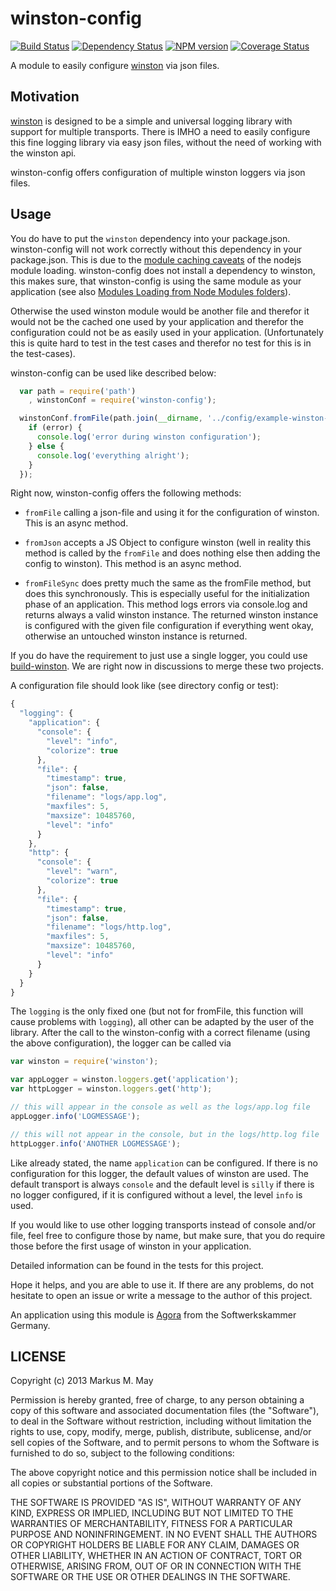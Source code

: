 # winston-config

[![Build Status](https://travis-ci.org/triplem/winston-config.png?branch=master)](http://travis-ci.org/triplem/winston-config) [![Dependency Status](https://gemnasium.com/triplem/winston-config.png)](https://gemnasium.com/triplem/winston-config) [![NPM version](https://badge.fury.io/js/winston-config.png)](http://badge.fury.io/js/winston-config) [![Coverage Status](https://coveralls.io/repos/triplem/winston-config/badge.png)](https://coveralls.io/r/triplem/winston-config)

A module to easily configure [winston](http://github.com/flatiron/winston) via json files.

## Motivation
[winston](https://github.com/flatiron/winston) is designed to be a simple and universal logging library with support for multiple transports. There is IMHO a need to easily configure this fine logging library via easy json files, without the need of working with the winston api.

winston-config offers configuration of multiple winston loggers via json files.

## Usage
You do have to put the `winston` dependency into your package.json. winston-config will not work correctly without this dependency in your package.json. This is due to the [module caching caveats](http://nodejs.org/api/modules.html#modules_module_caching_caveats) of the nodejs module loading. winston-config does not install a dependency to winston, this makes sure, that winston-config is using the same module as your application (see also [Modules Loading from Node Modules folders](http://nodejs.org/api/modules.html#modules_loading_from_node_modules_folders)).

Otherwise the used winston module would be another file and therefor it would not be the cached one used by your application and therefor the configuration could not be as easily used in your application. (Unfortunately this is quite hard to test in the test cases and therefor no test for this is in the test-cases).

winston-config can be used like described below:

``` js
  var path = require('path')
    , winstonConf = require('winston-config');

  winstonConf.fromFile(path.join(__dirname, '../config/example-winston-config.json'), callback(error, winston) {
    if (error) {
      console.log('error during winston configuration');
    } else {
      console.log('everything alright');
    }
  });
```

Right now, winston-config offers the following methods:

* `fromFile`
calling a json-file and using it for the configuration of winston. This is an async method.

* `fromJson`
accepts a JS Object to configure winston (well in reality this method is called by the `fromFile` and does nothing else then adding the config to winston). This method is an async method.

* `fromFileSync`
does pretty much the same as the fromFile method, but does this synchronously. This is especially useful for the initialization phase of an application. This method logs errors via console.log and returns always a valid winston instance. The returned winston instance is configured with the given file configuration if everything went okay, otherwise an untouched winston instance is returned.

If you do have the requirement to just use a single logger, you could use [build-winston](http://github.com/flexbean/build-winston). We are right now in discussions to merge these two projects.

A configuration file should look like (see directory config or test):

``` js
{
  "logging": {
    "application": {
      "console": {
        "level": "info",
        "colorize": true
      },
      "file": {
        "timestamp": true,
        "json": false,
        "filename": "logs/app.log",
        "maxfiles": 5,
        "maxsize": 10485760,
        "level": "info"
      }
    },
    "http": {
      "console": {
        "level": "warn",
        "colorize": true
      },
      "file": {
        "timestamp": true,
        "json": false,
        "filename": "logs/http.log",
        "maxfiles": 5,
        "maxsize": 10485760,
        "level": "info"
      }
    }
  }
}
```

The `logging` is the only fixed one (but not for fromFile, this function will cause problems with `logging`), all other can be adapted by the user of the library. After the call to the winston-config with a correct filename (using the above configuration), the logger can be called via

``` js
var winston = require('winston');

var appLogger = winston.loggers.get('application');
var httpLogger = winston.loggers.get('http');

// this will appear in the console as well as the logs/app.log file
appLogger.info('LOGMESSAGE');

// this will not appear in the console, but in the logs/http.log file
httpLogger.info('ANOTHER LOGMESSAGE');
```

Like already stated, the name `application` can be configured. If there is no configuration for this logger, the default values of winston are used. The default transport is always `console` and the default level is `silly` if there is no logger configured, if it is configured without a level, the level `info` is used.

If you would like to use other logging transports instead of console and/or file, feel free to configure those by name, but make sure, that you do require those before the first usage of winston in your application.

Detailed information can be found in the tests for this project.

Hope it helps, and you are able to use it. If there are any problems, do not hesitate to open an issue or write a message to the author of this project.

An application using this module is [Agora](https://github.com/softwerkskammer/NeuePlattform-Implementierung) from the Softwerkskammer Germany.

## LICENSE

Copyright (c) 2013 Markus M. May

Permission is hereby granted, free of charge, to any person
obtaining a copy of this software and associated documentation
files (the "Software"), to deal in the Software without
restriction, including without limitation the rights to use,
copy, modify, merge, publish, distribute, sublicense, and/or sell
copies of the Software, and to permit persons to whom the
Software is furnished to do so, subject to the following
conditions:

The above copyright notice and this permission notice shall be
included in all copies or substantial portions of the Software.

THE SOFTWARE IS PROVIDED "AS IS", WITHOUT WARRANTY OF ANY KIND,
EXPRESS OR IMPLIED, INCLUDING BUT NOT LIMITED TO THE WARRANTIES
OF MERCHANTABILITY, FITNESS FOR A PARTICULAR PURPOSE AND
NONINFRINGEMENT. IN NO EVENT SHALL THE AUTHORS OR COPYRIGHT
HOLDERS BE LIABLE FOR ANY CLAIM, DAMAGES OR OTHER LIABILITY,
WHETHER IN AN ACTION OF CONTRACT, TORT OR OTHERWISE, ARISING
FROM, OUT OF OR IN CONNECTION WITH THE SOFTWARE OR THE USE OR
OTHER DEALINGS IN THE SOFTWARE.
